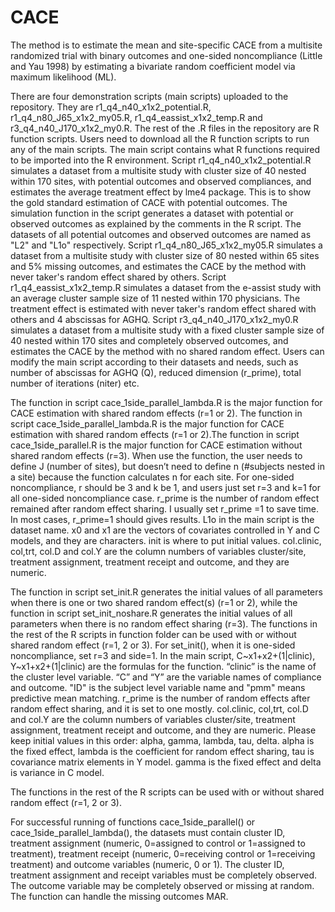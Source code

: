 # CACE
The method is to estimate the mean and site-specific CACE from a multisite randomized trial with binary outcomes and one-sided noncompliance (Little and Yau 1998) by estimating a bivariate random coefficient model via maximum likelihood (ML).

There are four demonstration scripts (main scripts) uploaded to the repository. They are r1_q4_n40_x1x2_potential.R, r1_q4_n80_J65_x1x2_my05.R, r1_q4_eassist_x1x2_temp.R and r3_q4_n40_J170_x1x2_my0.R. The rest of the .R files in the repository are R function scripts. Users need to download all the R function scripts to run any of the main scripts. The main script contains what R functions required to be imported into the R environment. Script r1_q4_n40_x1x2_potential.R simulates a dataset from a multisite study with cluster size of 40 nested within 170 sites, with potential outcomes and observed compliances, and estimates the average treatment effect by lme4 package. This is to show the gold standard estimation of CACE with potential outcomes. The simulation function in the script generates a dataset with potential or observed outcomes as explained by the comments in the R script. The datasets of all potential outcomes and observed outcomes are named as "L2" and "L1o" respectively. Script r1_q4_n80_J65_x1x2_my05.R simulates a dataset from a multisite study with cluster size of 80 nested within 65 sites and 5% missing outcomes, and estimates the CACE by the method with never taker's random effect shared by others. Script r1_q4_eassist_x1x2_temp.R simulates a dataset from the e-assist study with an average cluster sample size of 11 nested within 170 physicians. The treatment effect is estimated with never taker's random effect shared with others and 4 abscissas for AGHQ. Script r3_q4_n40_J170_x1x2_my0.R simulates a dataset from a multisite study with a fixed cluster sample size of 40 nested within 170 sites and completely observed outcomes, and estimates the CACE by the method with no shared random effect. Users can modify the main script according to their datasets and needs, such as number of abscissas for AGHQ (Q), reduced dimension (r_prime), total number of iterations (niter) etc. 

The function in script cace_1side_parallel_lambda.R is the major function for CACE estimation with shared random effects (r=1 or 2). The function in script cace_1side_parallel_lambda.R is the major function for CACE estimation with shared random effects (r=1 or 2).The function in script cace_1side_parallel.R is the major function for CACE estimation without shared random effects (r=3). When use the function, the user needs to define J (number of sites), but doesn’t need to define n (#subjects nested in a site) because the function calculates n for each site. For one-sided noncompliance, r should be 3 and k be 1, and users just set r=3 and k=1 for all one-sided noncompliance case. r_prime is the number of random effect remained after random effect sharing. I usually set r_prime =1 to save time. In most cases, r_prime=1 should gives results. L1o in the main script is the dataset name. x0 and x1 are the vectors of covariates controlled in Y and C models, and they are characters. init is where to put initial values. col.clinic, col,trt, col.D and col.Y are the column numbers of variables cluster/site, treatment assignment, treatment receipt and outcome, and they are numeric.

The function in script set_init.R generates the initial values of all parameters when there is one or two shared random effect(s) (r=1 or 2), while the function in script set_init_noshare.R generates the initial values of all parameters when there is no random effect sharing (r=3). The functions in the rest of the R scripts in function folder can be used with or without shared random effect (r=1, 2 or 3). For set_init(), when it is one-sided noncompliance, set r=3 and side=1. In the main script, C~x1+x2+(1|clinic), Y~x1+x2+(1|clinic) are the formulas for the function. “clinic” is the name of the cluster level variable. “C” and “Y” are the variable names of compliance and outcome. "ID" is the subject level variable name and "pmm" means predictive mean matching. r_prime is the number of random effects after random effect sharing, and it is set to one mostly. col.clinic, col,trt, col.D and col.Y are the column numbers of variables cluster/site, treatment assignment, treatment receipt and outcome, and they are numeric. Please keep initial values in this order: alpha, gamma, lambda, tau, delta. alpha is the fixed effect, lambda is the coefficient for random effect sharing, tau is covariance matrix elements in Y model. gamma is the fixed effect and delta is variance in C model.

The functions in the rest of the R scripts can be used with or without shared random effect (r=1, 2 or 3). 

For successful running of functions cace_1side_parallel() or cace_1side_parallel_lambda(), the datasets must contain cluster ID, treatment assignment (numeric, 0=assigned to control or 1=assigned to treatment), treatment receipt (numeric, 0=receiving control or 1=receiving treatment) and outcome variables (numeric, 0 or 1). The cluster ID, treatment assignment and receipt variables must be completely observed. The outcome variable may be completely observed or missing at random. The function can handle the missing outcomes MAR.

